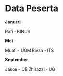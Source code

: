 # Data Peserta

**Januari**

Rafi - BINUS

**Mei**

Muafi - UGM
Rivza - ITS

**September**

Jason - UB
Zhirazzi - UG

